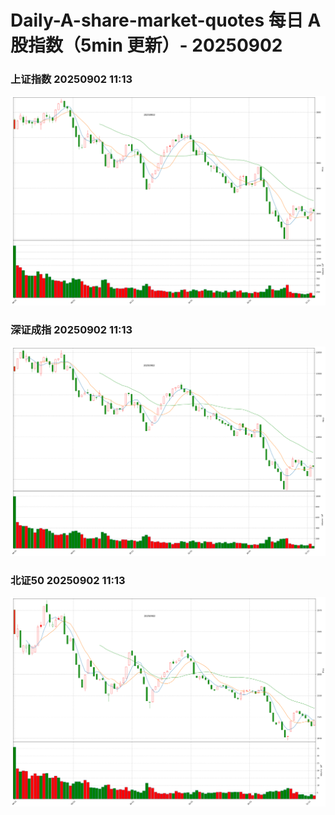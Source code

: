 
# Daily-A-share-market-quotes 每日 A 股指数（5min 更新）- 20250902

### 上证指数 20250902 11:13
![](./fig/2025/9/20250902-sh000001.png)

### 深证成指 20250902 11:13
![](./fig/2025/9/20250902-sz399001.png)

### 北证50 20250902 11:13
![](./fig/2025/9/20250902-bj899050.png)
